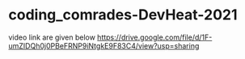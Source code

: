 # coding_comrades-DevHeat-2021
video link are given below
https://drive.google.com/file/d/1F-umZIDQh0j0PBeFRNP9iNtgkE9F83C4/view?usp=sharing
